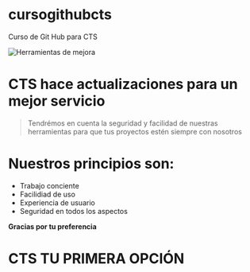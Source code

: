 # cursogithubcts
Curso de Git Hub para CTS

![Herramientas de mejora](https://www.gerenciadeedificios.com/images/stories/GDE/informatica-herram.jpg "Herramientas de mejora")

# CTS hace actualizaciones para un mejor servicio

>Tendrémos en cuenta la seguridad y facilidad de nuestras herramientas para que tus proyectos estén siempre con nosotros

# Nuestros principios son:
- Trabajo conciente
- Facilidiad de uso
- Experiencia de usuario
- Seguridad en todos los aspectos

**Gracias por tu preferencia**

# **CTS** TU PRIMERA OPCIÓN 
